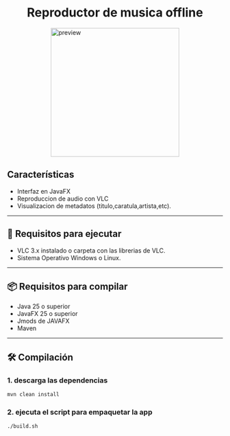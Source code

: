 <h1 align="center">
    Reproductor de musica offline
</h1>


<div style="display: flex; justify-content: center; align-items: center;">
<img src="preview-1.png" alt="preview" height="300">
</div>

## Características

- Interfaz en JavaFX
- Reproduccion de audio con VLC
- Visualizacion de metadatos (titulo,caratula,artista,etc).

---

## 🚀 Requisitos para ejecutar
 
- VLC 3.x instalado o carpeta con las librerias de VLC.
- Sistema Operativo Windows o Linux.

---

## 📦 Requisitos para compilar

- Java 25 o superior
- JavaFX 25 o superior
- Jmods de JAVAFX
- Maven

---

## 🛠️ Compilación

### 1. descarga las dependencias
```bash
mvn clean install
```

### 2. ejecuta el script para empaquetar la app
```bash
./build.sh
```


